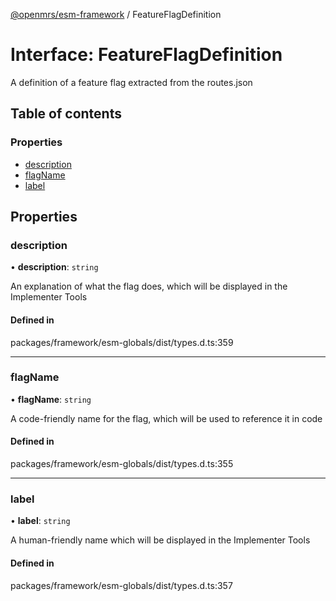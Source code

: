 [@openmrs/esm-framework](../API.md) / FeatureFlagDefinition

# Interface: FeatureFlagDefinition

A definition of a feature flag extracted from the routes.json

## Table of contents

### Properties

- [description](FeatureFlagDefinition.md#description)
- [flagName](FeatureFlagDefinition.md#flagname)
- [label](FeatureFlagDefinition.md#label)

## Properties

### description

• **description**: `string`

An explanation of what the flag does, which will be displayed in the Implementer Tools

#### Defined in

packages/framework/esm-globals/dist/types.d.ts:359

___

### flagName

• **flagName**: `string`

A code-friendly name for the flag, which will be used to reference it in code

#### Defined in

packages/framework/esm-globals/dist/types.d.ts:355

___

### label

• **label**: `string`

A human-friendly name which will be displayed in the Implementer Tools

#### Defined in

packages/framework/esm-globals/dist/types.d.ts:357
